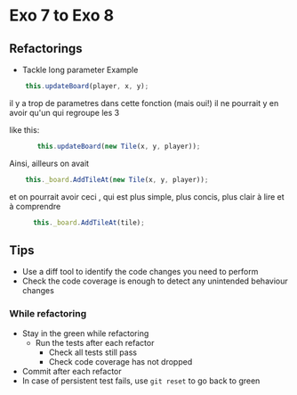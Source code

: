 # Exo 7 to Exo 8


## Refactorings

- Tackle long parameter
  Example
```javascript
    this.updateBoard(player, x, y);
```
il y a trop de parametres dans cette fonction (mais oui!)
il ne pourrait y en avoir qu'un qui regroupe les 3

like this:
```javascript
       this.updateBoard(new Tile(x, y, player));
```
Ainsi, ailleurs on avait
```javascript
    this._board.AddTileAt(new Tile(x, y, player));
```
 et on pourrait avoir ceci , qui est plus simple, plus concis, plus clair à lire et à comprendre      
  ```javascript
        this._board.AddTileAt(tile);
  ```

## Tips

- Use a diff tool to identify the code changes you need to perform
- Check the code coverage is enough to detect any unintended behaviour changes

### While refactoring

- Stay in the green while refactoring
  - Run the tests after each refactor
    - Check all tests still pass
    - Check code coverage has not dropped
- Commit after each refactor
- In case of persistent test fails, use `git reset` to go back to green
